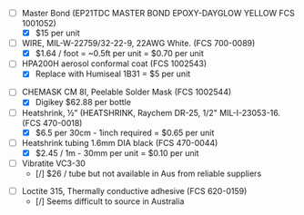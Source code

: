 - [ ] Master Bond (EP21TDC MASTER BOND EPOXY-DAYGLOW YELLOW FCS 1001052)
	- [x] $15 per unit
- [ ] WIRE, MIL-W-22759/32-22-9, 22AWG White. (FCS 700-0089)
	- [x] $1.64 / foot = ~0.5ft per unit = $0.70 per unit
- [ ] HPA200H aerosol conformal coat (FCS 1002543)
	- [x] Replace with Humiseal 1B31 = $5 per unit
* [ ] CHEMASK CM 8I, Peelable Solder Mask (FCS 1002544)
	* [x] Digikey $62.88 per bottle
* [ ] Heatshrink, ½” (HEATSHRINK, Raychem DR-25, 1/2" MIL-I-23053-16. (FCS 470-0018)
	* [x] $6.5 per 30cm - 1inch required = $0.65 per unit
* [ ] Heatshrink tubing 1.6mm DIA black (FCS 470-0044)
	* [x] $2.45 / 1m - 30mm per unit = $0.10 per unit

* [ ] Vibratite VC3-30
	* [/] $26 / tube but not available in Aus from reliable suppliers
- [ ] Loctite 315, Thermally conductive adhesive (FCS 620-0159)
	- [/] Seems difficult to source in Australia